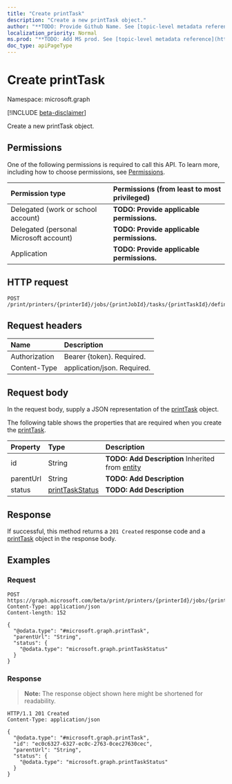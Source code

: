 ```yaml
---
title: "Create printTask"
description: "Create a new printTask object."
author: "**TODO: Provide Github Name. See [topic-level metadata reference](https://msgo.azurewebsites.net/add/document/guidelines/metadata.html#topic-level-metadata)**"
localization_priority: Normal
ms.prod: "**TODO: Add MS prod. See [topic-level metadata reference](https://msgo.azurewebsites.net/add/document/guidelines/metadata.html#topic-level-metadata)**"
doc_type: apiPageType
---
```


# Create printTask
Namespace: microsoft.graph

[!INCLUDE [beta-disclaimer](../../includes/beta-disclaimer.md)]

Create a new printTask object.

## Permissions
One of the following permissions is required to call this API. To learn more, including how to choose permissions, see [Permissions](/graph/permissions-reference).

|Permission type|Permissions (from least to most privileged)|
|:---|:---|
|Delegated (work or school account)|**TODO: Provide applicable permissions.**|
|Delegated (personal Microsoft account)|**TODO: Provide applicable permissions.**|
|Application|**TODO: Provide applicable permissions.**|

## HTTP request

<!-- {
  "blockType": "ignored"
}
-->
``` http
POST /print/printers/{printerId}/jobs/{printJobId}/tasks/{printTaskId}/definition/tasks
```

## Request headers
|Name|Description|
|:---|:---|
|Authorization|Bearer {token}. Required.|
|Content-Type|application/json. Required.|

## Request body
In the request body, supply a JSON representation of the [printTask](../resources/printtask.md) object.

The following table shows the properties that are required when you create the [printTask](../resources/printtask.md).

|Property|Type|Description|
|:---|:---|:---|
|id|String|**TODO: Add Description** Inherited from [entity](../resources/entity.md)|
|parentUrl|String|**TODO: Add Description**|
|status|[printTaskStatus](../resources/printtaskstatus.md)|**TODO: Add Description**|



## Response

If successful, this method returns a `201 Created` response code and a [printTask](../resources/printtask.md) object in the response body.

## Examples

### Request
<!-- {
  "blockType": "request",
  "name": "create_printtask_from_"
}
-->
``` http
POST https://graph.microsoft.com/beta/print/printers/{printerId}/jobs/{printJobId}/tasks/{printTaskId}/definition/tasks
Content-Type: application/json
Content-length: 152

{
  "@odata.type": "#microsoft.graph.printTask",
  "parentUrl": "String",
  "status": {
    "@odata.type": "microsoft.graph.printTaskStatus"
  }
}
```


### Response
>**Note:** The response object shown here might be shortened for readability.
<!-- {
  "blockType": "response",
  "truncated": true,
  "@odata.type": "microsoft.graph.printTask"
}
-->
``` http
HTTP/1.1 201 Created
Content-Type: application/json

{
  "@odata.type": "#microsoft.graph.printTask",
  "id": "ec0c6327-6327-ec0c-2763-0cec27630cec",
  "parentUrl": "String",
  "status": {
    "@odata.type": "microsoft.graph.printTaskStatus"
  }
}
```

